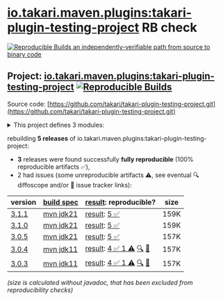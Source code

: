 [io.takari.maven.plugins:takari-plugin-testing-project](https://central.sonatype.com/artifact/io.takari.maven.plugins/takari-plugin-testing-project/versions) RB check
=======

[![Reproducible Builds](https://reproducible-builds.org/images/logos/rb.svg) an independently-verifiable path from source to binary code](https://reproducible-builds.org/)

## Project: [io.takari.maven.plugins:takari-plugin-testing-project](https://central.sonatype.com/artifact/io.takari.maven.plugins/takari-plugin-testing-project/versions) [![Reproducible Builds](https://img.shields.io/endpoint?url=https://raw.githubusercontent.com/jvm-repo-rebuild/reproducible-central/master/content/io/takari/maven/plugins/takari-plugin-testing/badge.json)](https://github.com/jvm-repo-rebuild/reproducible-central/blob/master/content/io/takari/maven/plugins/takari-plugin-testing/README.md)

Source code: [https://github.com/takari/takari-plugin-testing-project.git](https://github.com/takari/takari-plugin-testing-project.git)

<details><summary>This project defines 3 modules:</summary>

* [io.takari.maven.plugins:takari-plugin-integration-testing](https://central.sonatype.com/artifact/io.takari.maven.plugins/takari-plugin-integration-testing/overview)
* [io.takari.maven.plugins:takari-plugin-testing](https://central.sonatype.com/artifact/io.takari.maven.plugins/takari-plugin-testing/overview)
* [io.takari.maven.plugins:takari-plugin-testing-project](https://central.sonatype.com/artifact/io.takari.maven.plugins/takari-plugin-testing-project/overview)
</details>

rebuilding **5 releases** of io.takari.maven.plugins:takari-plugin-testing-project:
- **3** releases were found successfully **fully reproducible** (100% reproducible artifacts :white_check_mark:),
- 2 had issues (some unreproducible artifacts :warning:, see eventual :mag: diffoscope and/or :memo: issue tracker links):

| version | [build spec](/BUILDSPEC.md) | [result](https://reproducible-builds.org/docs/jvm/): reproducible? | size |
| -- | --------- | ------ | -- |
| [3.1.1](https://central.sonatype.com/artifact/io.takari.maven.plugins/takari-plugin-testing-project/3.1.1/pom) | [mvn jdk21](takari-plugin-testing-3.1.1.buildspec) | [result](takari-plugin-testing-project-3.1.1.buildinfo): [5 :white_check_mark: ](takari-plugin-testing-project-3.1.1.buildcompare) | 159K |
| [3.1.0](https://central.sonatype.com/artifact/io.takari.maven.plugins/takari-plugin-testing-project/3.1.0/pom) | [mvn jdk21](takari-plugin-testing-3.1.0.buildspec) | [result](takari-plugin-testing-project-3.1.0.buildinfo): [5 :white_check_mark: ](takari-plugin-testing-project-3.1.0.buildcompare) | 159K |
| [3.0.5](https://central.sonatype.com/artifact/io.takari.maven.plugins/takari-plugin-testing-project/3.0.5/pom) | [mvn jdk21](takari-plugin-testing-3.0.5.buildspec) | [result](takari-plugin-testing-project-3.0.5.buildinfo): [5 :white_check_mark: ](takari-plugin-testing-project-3.0.5.buildcompare) | 157K |
| [3.0.4](https://central.sonatype.com/artifact/io.takari.maven.plugins/takari-plugin-testing-project/3.0.4/pom) | [mvn jdk11](takari-plugin-testing-3.0.4.buildspec) | [result](takari-plugin-testing-project-3.0.4.buildinfo): [4 :white_check_mark:  1 :warning:](takari-plugin-testing-project-3.0.4.buildcompare) [:mag:](takari-plugin-testing-project-3.0.4.diffoscope) [:memo:](https://github.com/takari/takari-lifecycle/issues/171) | 157K |
| [3.0.3](https://central.sonatype.com/artifact/io.takari.maven.plugins/takari-plugin-testing-project/3.0.3/pom) | [mvn jdk11](takari-plugin-testing-3.0.3.buildspec) | [result](takari-plugin-testing-project-3.0.3.buildinfo): [4 :white_check_mark:  1 :warning:](takari-plugin-testing-project-3.0.3.buildcompare) [:mag:](takari-plugin-testing-project-3.0.3.diffoscope) [:memo:](https://github.com/takari/takari-lifecycle/issues/171) | 157K |

<i>(size is calculated without javadoc, that has been excluded from reproducibility checks)</i>
